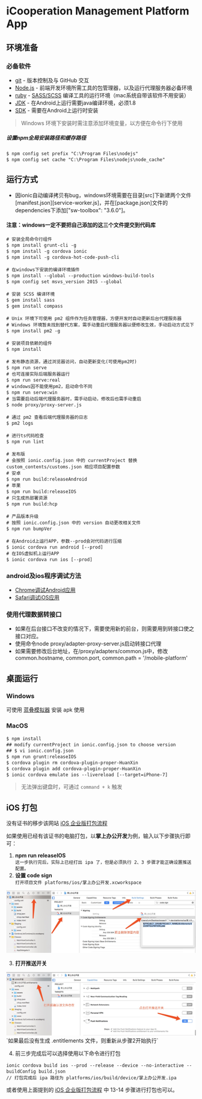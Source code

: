 iCooperation Management Platform App
====================================

环境准备
-------
### 必备软件

* [git](http://www.git-scm.com/) - 版本控制及与 GitHub 交互
* [Node.js](https://nodejs.org/) - 前端开发环境所需工具的包管理器，以及运行代理服务器必备环境
* [ruby](http://www.ruby-lang.org/) - [SASS/SCSS](http://sass-lang.com/) 编译工具的运行环境（mac系统自带该软件不用安装）
* [JDK](http://www.oracle.com/technetwork/java/javase/downloads/jdk8-downloads-2133151.html) - 在Android上运行需要java编译环境，必须1.8
* [SDK](https://developer.android.com/studio/index.html?hl=zh-cn) - 需要在Android上运行时安装

> Windows 环境下安装时需注意添加环境变量，以方便在命令行下使用

##### 设置npm全局安装路径和缓存路径

```
$ npm config set prefix "C:\Program Files\nodejs"
$ npm config set cache "C:\Program Files\nodejs\node_cache"
```

运行方式
-------

* 因ionic自动编译拷贝有bug，windows环境需要在目录[src]下新建两个文件[manifest.json][service-worker.js]，并在[package.json]文件的dependencies下添加["sw-toolbox": "3.6.0"]。
#### 注意：windows一定不要把自己添加的这三个文件提交到代码库

```
# 安装全局命令行组件
$ npm install grunt-cli -g
$ npm install -g cordova ionic
$ npm install -g cordova-hot-code-push-cli

# 在windows下安装的编译环境插件
$ npm install --global --production windows-build-tools
$ npm config set msvs_version 2015 --global

# 安装 SCSS 编译环境
$ gem install sass
$ gem install compass

# Unix 环境下可使用 pm2 组件作为任务管理器，方便开发时自动更新后台代理服务器
# Windows 环境暂未找到替代方案，需手动重启代理服务器以便修改生效，手动启动方式见下
$ npm install pm2 -g

# 安装项目依赖的组件
$ npm install

# 发布静态资源，通过浏览器访问，自动更新变化(可使用pm2时)
$ npm run serve
# 也可连接实际后端服务器运行
$ npm run serve:real
# windows因不能使用pm2，启动命令不同
$ npm run serve:win
# 当需要启动后端代理服务器时，需手动启动，修改后也需手动重启
$ node proxy/proxy-server.js

# 通过 pm2 查看后端代理服务器的日志
$ pm2 logs

# 进行ts代码检查
$ npm run lint

# 发布版
# 会按照 ionic.config.json 中的 currentProject 替换 custom_contents/customs.json 相应项目配置参数
# 安卓
$ npm run build:releaseAndroid
# 苹果
$ npm run build:releaseIOS
# 只生成热部署资源
$ npm run build:hcp

# 产品版本升级
# 按照 ionic.config.json 中的 version 自动更改相关文件
$ npm run bumpVer

# 在Android上运行APP，参数--prod会对代码进行压缩
$ ionic cordova run android [--prod]
# 在IOS虚拟机上运行APP
$ ionic cordova run ios [--prod]

```

### android及ios程序调试方法

- [Chrome调试Android应用](https://www.jianshu.com/p/2a3e3f0b562b)
- [Safari调试iOS应用](http://ask.dcloud.net.cn/docs/#http://ask.dcloud.net.cn/article/143)

### 使用代理数据转接口
- 如果在后台接口不改变的情况下，需要使用新的前台，则需要用到转接口使之接口对应。
- 使用命令node proxy/adapter-proxy-server.js启动转接口代理
- 如果需要修改后台地址，在/proxy/adapters/common.js中，修改common.hostname, common.port, common.path = '/mobile-platform'


桌面运行
------

### Windows

可使用 [蓝叠模拟器](http://www.bluestacks.cn/) 安装 apk 使用

### MacOS

```
$ npm install
## modify currentProject in ionic.config.json to choose version
## $ vi ionic.config.json
$ npm run grunt:releaseIOS
$ cordova plugin rm cordova-plugin-proper-HuanXin
$ cordova plugin add cordova-plugin-proper-HuanXin
$ ionic cordova emulate ios --livereload [--target=iPhone-7]
```

> 无法弹出键盘时，可通过 `command + k` 触发

iOS 打包
-----

没有证书的移步该网站 [iOS 企业版打包流程](https://www.jianshu.com/p/5866152476df)

如果使用已经有该证书的电脑打包，以**掌上办公开发**为例，输入以下步骤执行即可：


1. **npm run releaseIOS**  
`这一步执行完后，实际上已经打出 ipa 了，但是必须执行 2、3 步骤才能正确设置推送配置。`
2. **设置 code sign**  
`打开项目文件 platforms/ios/掌上办公开发.xcworkspace`
<img src="./iOS/codesign.jpg">

3. **打开推送开关**
<img src="./iOS/push.jpg">
`如果最后没有生成 .entitlements 文件，则重新从步骤2开始执行`

4. 前三步完成后可以选择使用以下命令进行打包

```
ionic cordova build ios --prod --release --device --no-interactive --buildConfig build.json
// 打包完成后 ipa 路径为 platforms/ios/build/device/掌上办公开发.ipa
```
或者使用上面提到的 [iOS 企业版打包流程](https://www.jianshu.com/p/5866152476df) 中 13-14 步骤进行打包也可以。
